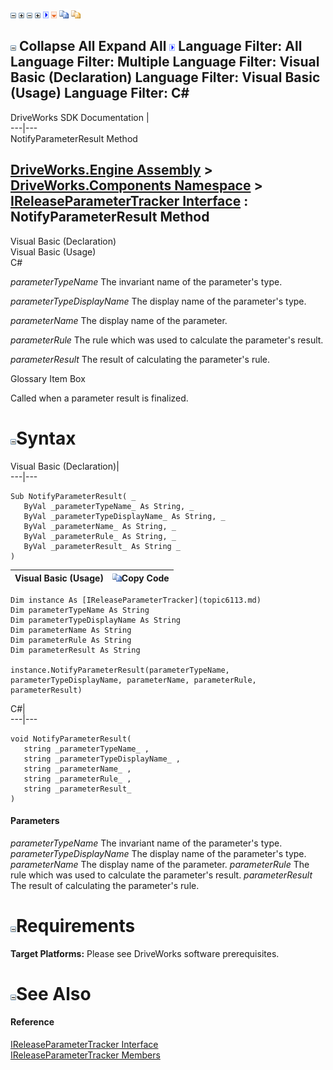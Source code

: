 ![](dotnetimages/collapse.gif) ![](dotnetimages/expand.gif) ![](dotnetimages/collapse.gif) ![](dotnetimages/expand.gif) ![](dotnetimages/drpdown.gif) ![](dotnetimages/drpdown_orange.gif) ![](dotnetimages/copycode.gif) ![](dotnetimages/copycodeHighlight.gif)

![](dotnetimages/collapse.gif) Collapse All Expand All ![](dotnetimages/drpdown.gif) Language Filter: All  Language Filter: Multiple  Language Filter: Visual Basic (Declaration) Language Filter: Visual Basic (Usage) Language Filter: C#  
---  
DriveWorks SDK Documentation  |   
---|---  
NotifyParameterResult Method   
  
[DriveWorks.Engine Assembly](topic2156.md) > [DriveWorks.Components Namespace](topic6089.md) > [IReleaseParameterTracker Interface](topic6113.md) : NotifyParameterResult Method  
---  
  
Visual Basic (Declaration)    
Visual Basic (Usage)    
C# 

_parameterTypeName_
    The invariant name of the parameter's type.

_parameterTypeDisplayName_
    The display name of the parameter's type.

_parameterName_
    The display name of the parameter.

_parameterRule_
    The rule which was used to calculate the parameter's result.

_parameterResult_
    The result of calculating the parameter's rule.

Glossary Item Box

Called when a parameter result is finalized. 

# ![](dotnetimages/collapse.gif)Syntax

Visual Basic (Declaration)|   
---|---  
      
    
    Sub NotifyParameterResult( _
       ByVal _parameterTypeName_ As String, _
       ByVal _parameterTypeDisplayName_ As String, _
       ByVal _parameterName_ As String, _
       ByVal _parameterRule_ As String, _
       ByVal _parameterResult_ As String _
    )   
  
Visual Basic (Usage)| ![](dotnetimages/copycode.gif)Copy Code  
---|---  
      
    
    Dim instance As [IReleaseParameterTracker](topic6113.md)
    Dim parameterTypeName As String
    Dim parameterTypeDisplayName As String
    Dim parameterName As String
    Dim parameterRule As String
    Dim parameterResult As String
     
    instance.NotifyParameterResult(parameterTypeName, parameterTypeDisplayName, parameterName, parameterRule, parameterResult)  
  
C#|   
---|---  
      
    
    void NotifyParameterResult( 
       string _parameterTypeName_ ,
       string _parameterTypeDisplayName_ ,
       string _parameterName_ ,
       string _parameterRule_ ,
       string _parameterResult_
    )  
  
#### Parameters

 _parameterTypeName_
    The invariant name of the parameter's type.
_parameterTypeDisplayName_
    The display name of the parameter's type.
_parameterName_
    The display name of the parameter.
_parameterRule_
    The rule which was used to calculate the parameter's result.
_parameterResult_
    The result of calculating the parameter's rule.

# ![](dotnetimages/collapse.gif)Requirements

**Target Platforms:** Please see DriveWorks software prerequisites.

# ![](dotnetimages/collapse.gif)See Also

#### Reference

[IReleaseParameterTracker Interface](topic6113.md)   
[IReleaseParameterTracker Members](topic6114.md)


